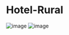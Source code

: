 # Hotel-Rural
![image](https://user-images.githubusercontent.com/118904246/223714560-4c96e84b-fa2d-4073-b811-3a77b26d0610.png)
![image](https://user-images.githubusercontent.com/99138506/223714617-9466cb4e-b14c-4107-b185-dd733f04cfe6.png)
